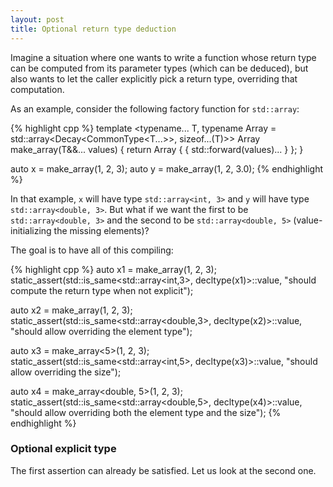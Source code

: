 ```yaml
---
layout: post
title: Optional return type deduction
---
```


Imagine a situation where one wants to write a function whose return type can be
computed from its parameter types (which can be deduced), but also wants to let
the caller explicitly pick a return type, overriding that computation.

As an example, consider the following factory function for `std::array`:

{% highlight cpp %}
template <typename... T,
          typename Array = std::array<Decay<CommonType<T...>>, sizeof...(T)>>
Array make_array(T&&... values) {
    return Array { { std::forward<T>(values)... } };
}

auto x = make_array(1, 2, 3);
auto y = make_array(1, 2, 3.0);
{% endhighlight %}

In that example, `x` will have type `std::array<int, 3>` and `y` will have type
`std::array<double, 3>`. But what if we want the first to be `std::array<double,
3>` and the second to be `std::array<double, 5>` (value-initializing the missing
elements)?

The goal is to have all of this compiling:

{% highlight cpp %}
auto x1 = make_array(1, 2, 3);
static_assert(std::is_same<std::array<int,3>, decltype(x1)>::value,
              "should compute the return type when not explicit");

auto x2 = make_array<double>(1, 2, 3);
static_assert(std::is_same<std::array<double,3>, decltype(x2)>::value,
              "should allow overriding the element type");

auto x3 = make_array<5>(1, 2, 3);
static_assert(std::is_same<std::array<int,5>, decltype(x3)>::value,
              "should allow overriding the size");

auto x4 = make_array<double, 5>(1, 2, 3);
static_assert(std::is_same<std::array<double,5>, decltype(x4)>::value,
              "should allow overriding both the element type and the size");
{% endhighlight %}

### Optional explicit type

The first assertion can already be satisfied. Let us look at the second one.

